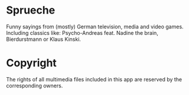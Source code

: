 # Sprueche
Funny sayings from (mostly) German television, media and video games. Including classics like: Psycho-Andreas feat. Nadine the brain, Bierdurstmann or Klaus Kinski.

# Copyright
The rights of all multimedia files included in this app are reserved by the corresponding owners.
